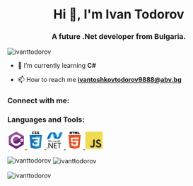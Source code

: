 <h1 align="center">Hi 👋, I'm Ivan Todorov</h1>
<h3 align="center">A future .Net developer from Bulgaria.</h3>

<p align="left"> <img src="https://komarev.com/ghpvc/?username=ivanttodorov&label=Profile%20views&color=0e75b6&style=flat" alt="ivanttodorov" /> </p>

- 🌱 I’m currently learning **C#**

- 📫 How to reach me **ivantoshkovtodorov9888@abv.bg**

<h3 align="left">Connect with me:</h3>
<p align="left">
</p>

<h3 align="left">Languages and Tools:</h3>
<p align="left"> <a href="https://www.w3schools.com/cs/" target="_blank" rel="noreferrer"> <img src="https://raw.githubusercontent.com/devicons/devicon/master/icons/csharp/csharp-original.svg" alt="csharp" width="40" height="40"/> </a> <a href="https://www.w3schools.com/css/" target="_blank" rel="noreferrer"> <img src="https://raw.githubusercontent.com/devicons/devicon/master/icons/css3/css3-original-wordmark.svg" alt="css3" width="40" height="40"/> </a> <a href="https://dotnet.microsoft.com/" target="_blank" rel="noreferrer"> <img src="https://raw.githubusercontent.com/devicons/devicon/master/icons/dot-net/dot-net-original-wordmark.svg" alt="dotnet" width="40" height="40"/> </a> <a href="https://www.w3.org/html/" target="_blank" rel="noreferrer"> <img src="https://raw.githubusercontent.com/devicons/devicon/master/icons/html5/html5-original-wordmark.svg" alt="html5" width="40" height="40"/> </a> <a href="https://developer.mozilla.org/en-US/docs/Web/JavaScript" target="_blank" rel="noreferrer"> <img src="https://raw.githubusercontent.com/devicons/devicon/master/icons/javascript/javascript-original.svg" alt="javascript" width="40" height="40"/> </a> </p>

<p><img align="left" src="https://github-readme-stats.vercel.app/api/top-langs?username=ivanttodorov&show_icons=true&locale=en&layout=compact" alt="ivanttodorov" /></p>

<p>&nbsp;<img align="center" src="https://github-readme-stats.vercel.app/api?username=ivanttodorov&show_icons=true&locale=en" alt="ivanttodorov" /></p>

<p><img align="center" src="https://github-readme-streak-stats.herokuapp.com/?user=ivanttodorov&" alt="ivanttodorov" /></p>
